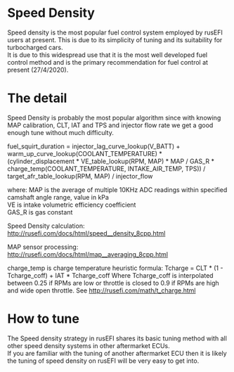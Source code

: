 # Speed Density
Speed density is the most popular fuel control system employed by rusEFI users at present. This is due to its simplicity of tuning and its suitability for turbocharged cars.  
It is due to this widespread use that it is the most well developed fuel control method and is the primary recommendation for fuel control at present (27/4/2020).

# The detail

Speed Density is probably the most popular algorithm since with knowing MAP calibration, CLT, IAT and TPS and injector flow rate we get a good enough tune without much difficulty.

fuel_squirt_duration = injector_lag_curve_lookup(V_BATT) + warm_up_curve_lookup(COOLANT_TEMPERATURE) * (cylinder_displacement * VE_table_lookup(RPM, MAP) * MAP / GAS_R * charge_temp(COOLANT_TEMPERATURE, INTAKE_AIR_TEMP, TPS)) / target_afr_table_lookup(RPM, MAP) / injector_flow

where:
MAP is the average of multiple 10KHz ADC readings within specified camshaft angle range, value in kPa  
VE is intake volumetric efficiency coefficient  
GAS_R is gas constant  

Speed Density calculation: http://rusefi.com/docs/html/speed__density_8cpp.html

MAP sensor processing: http://rusefi.com/docs/html/map__averaging_8cpp.html

charge_temp is charge temperature heuristic formula: Tcharge = CLT * (1 - Tcharge_coff) + IAT * Tcharge_coff Where Tcharge_coff is interpolated between 0.25 if RPMs are low or throttle is closed to 0.9 if RPMs are high and wide open throttle. See http://rusefi.com/math/t_charge.html

[//]: # "aware this needs more detail or cleaning up, hoping it will hold for now, happy for someone to add to the detail"

# How to tune

The Speed density strategy in rusEFI shares its basic tuning method with all other speed density systems in other aftermarket ECUs.  
If you are familiar with the tuning of another aftermarket ECU then it is likely the tuning of speed density on rusEFI will be very easy to get into. 


[//]: # "OrchardPerformance" 